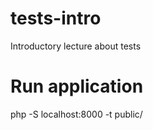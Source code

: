# tests-intro
Introductory lecture about tests


# Run application

php -S  localhost:8000 -t public/